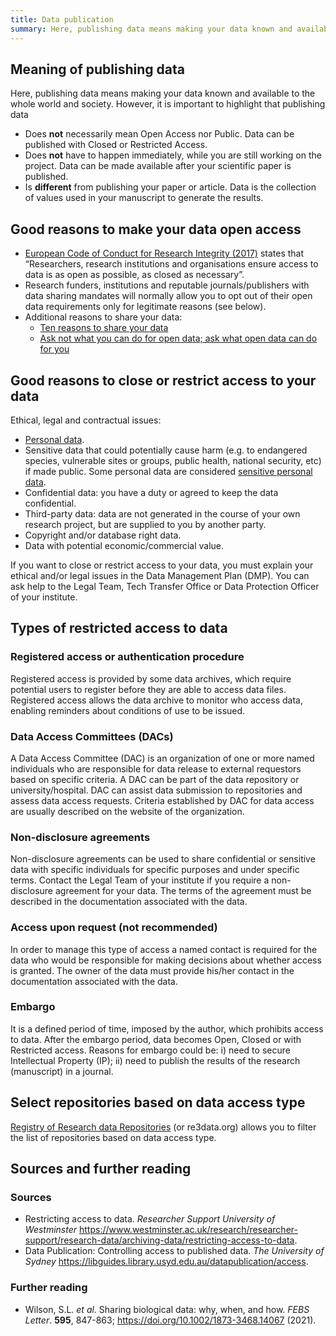 ```yaml
---
title: Data publication
summary: Here, publishing data means making your data known and available to the entire world and society.
---
```


## Meaning of publishing data
Here, publishing data means making your data known and available to the whole world and society. However, it is important to highlight that publishing data
* Does **not** necessarily mean Open Access nor Public. Data can be published with Closed or Restricted Access.
* Does **not** have to happen immediately, while you are still working on the project. Data can be made available after your scientific paper is published.
* Is **different** from publishing your paper or article. Data is the collection of values used in your manuscript to generate the results.


## Good reasons to make your data open access
* [European Code of Conduct for Research Integrity (2017)](https://www.allea.org/wp-content/uploads/2017/05/ALLEA-European-Code-of-Conduct-for-Research-Integrity-2017.pdf) states that “Researchers, research institutions and organisations ensure access to data is as open as possible, as closed as necessary”.
* Research funders, institutions and reputable journals/publishers with data sharing mandates will normally allow you to opt out of their open data requirements only for legitimate reasons (see below).
* Additional reasons to share your data:
  * [Ten reasons to share your data](https://www.natureindex.com/news-blog/ten-reasons-to-share-your-data)
  * [Ask not what you can do for open data; ask what open data can do for you](http://blogs.nature.com/naturejobs/2017/06/19/ask-not-what-you-can-do-for-open-data-ask-what-open-data-can-do-for-you/)

## Good reasons to close or restrict access to your data
Ethical, legal and contractual issues:
* [Personal data](https://ec.europa.eu/info/law/law-topic/data-protection/reform/what-personal-data_en).
* Sensitive data that could potentially cause harm (e.g. to endangered species, vulnerable sites or groups, public health, national security, etc) if made public. Some personal data are considered [sensitive personal data](https://ec.europa.eu/info/law/law-topic/data-protection/reform/rules-business-and-organisations/legal-grounds-processing-data/sensitive-data/what-personal-data-considered-sensitive_en).
* Confidential data: you have a duty or agreed to keep the data confidential.
* Third-party data: data are not generated in the course of your own research project, but are supplied to you by another party.
* Copyright and/or database right data.
* Data with potential economic/commercial value.

If you want to close or restrict access to your data, you must explain your ethical and/or legal issues in the Data Management Plan (DMP). You can ask help to the Legal Team, Tech Transfer Office or Data Protection Officer of your institute.

## Types of restricted access to data
### Registered access or authentication procedure
 Registered access is provided by some data archives, which require potential users to register before they are able to access data files. Registered access allows the data archive to monitor who access data, enabling reminders about conditions of use to be issued.

### Data Access Committees (DACs)
 A Data Access Committee (DAC) is an organization of one or more named individuals who are responsible for data release to external requestors based on specific criteria. A DAC can be part of the data repository or university/hospital. DAC can assist data submission to repositories and assess data access requests. Criteria established by DAC for data access are usually described on the website of the organization.

### Non-disclosure agreements
 Non-disclosure agreements can be used to share confidential or sensitive data with specific individuals for specific purposes and under specific terms. Contact the Legal Team of your institute if you require a non-disclosure agreement for your data. The terms of the agreement must be described in the documentation associated with the data.

### Access upon request (not recommended)
 In order to manage this type of access a named contact is required for the data who would be responsible for making decisions about whether access is granted. The owner of the data must provide his/her contact in the documentation associated with the data.

### Embargo
 It is a defined period of time, imposed by the author, which prohibits access to data. After the embargo period, data becomes Open, Closed or with Restricted access. Reasons for embargo could be: i) need to secure Intellectual Property (IP); ii) need to publish the results of the research (manuscript) in a journal.

## Select repositories based on data access type
[Registry of Research data Repositories](https://www.re3data.org/search?query=) (or re3data.org) allows you to filter the list of repositories based on data access type.

## Sources and further reading
### Sources
* Restricting access to data. *Researcher Support University of Westminster* <https://www.westminster.ac.uk/research/researcher-support/research-data/archiving-data/restricting-access-to-data>.
* Data Publication: Controlling access to published data. *The University of Sydney* <https://libguides.library.usyd.edu.au/datapublication/access>.

### Further reading
* Wilson, S.L. *et al.* Sharing biological data: why, when, and how. *FEBS Letter*. **595**, 847-863; <https://doi.org/10.1002/1873-3468.14067> (2021).
